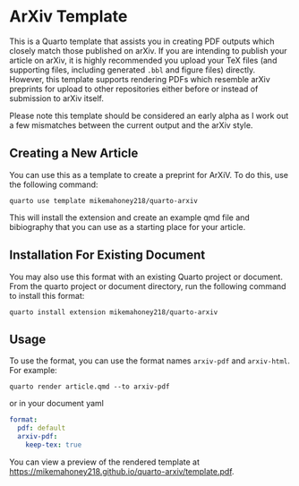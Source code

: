 # ArXiv Template

This is a Quarto template that assists you in creating PDF outputs which closely match those published on arXiv. If you are intending to publish your article on arXiv, it is highly recommended you upload your TeX files (and supporting files, including generated `.bbl` and figure files) directly. However, this template supports rendering PDFs which resemble arXiv preprints for upload to other repositories either before or instead of submission to arXiv itself.

Please note this template should be considered an early alpha as I work out a few mismatches between the current output and the arXiv style.

## Creating a New Article

You can use this as a template to create a preprint for ArXiV. To do this, use the following command:

```quarto use template mikemahoney218/quarto-arxiv```

This will install the extension and create an example qmd file and bibiography that you can use as a starting place for your article.

## Installation For Existing Document

You may also use this format with an existing Quarto project or document. From the quarto project or document directory, run the following command to install this format:

```quarto install extension mikemahoney218/quarto-arxiv```

## Usage 

To use the format, you can use the format names `arxiv-pdf` and `arxiv-html`. For example:

```quarto render article.qmd --to arxiv-pdf```

or in your document yaml

```yaml
format:
  pdf: default
  arxiv-pdf:
    keep-tex: true    
```

You can view a preview of the rendered template at <https://mikemahoney218.github.io/quarto-arxiv/template.pdf>.

